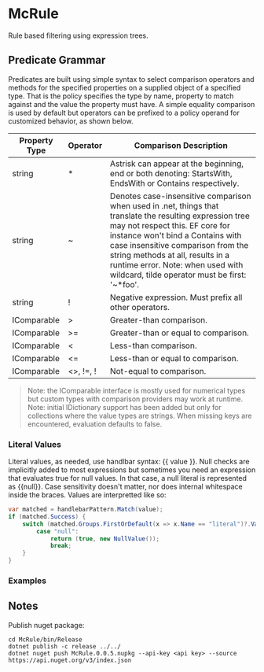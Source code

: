 # McRule
Rule based filtering using expression trees.

## Predicate Grammar
Predicates are built using simple syntax to select comparison operators and methods for the specified properties on a supplied object of a specified type.
That is the policy specifies the type by name, property to match against and the value the property must have. 
A simple equality comparison is used by default but operators can be prefixed to a policy operand for customized behavior, as shown below.

| Property Type | Operator  | Comparison Description                                                                                                                                                                                                                                                                                                                         |
|---------------|-----------|------------------------------------------------------------------------------------------------------------------------------------------------------------------------------------------------------------------------------------------------------------------------------------------------------------------------------------------------|
| string        | *         | Astrisk can appear at the beginning, end or both denoting: StartsWith, EndsWith or Contains respectively.                                                                                                                                                                                                                                      |
| string        | ~         | Denotes case-insensitive comparison when used in .net, things that translate the resulting expression tree may not respect this. EF core for instance won't bind a Contains with case insensitive comparison from the string methods at all, results in a runtime error. Note: when used with wildcard, tilde operator must be first: '~*foo'. |
| string	    | !         | Negative expression. Must prefix all other operators.                                                                                                                                                                                                                                                                                          |
| IComparable   | >         | Greater-than comparison.                                                                                                                                                                                                                                                                                                                       |
| IComparable   | >=        | Greater-than or equal to comparison.                                                                                                                                                                                                                                                                                                           |
| IComparable   | <         | Less-than comparison.                                                                                                                                                                                                                                                                                                                          |
| IComparable   | <=        | Less-than or equal to comparison.                                                                                                                                                                                                                                                                                                              |
| IComparable   | <>, !=, ! | Not-equal to comparison.                                                                                                                                                                                                                                                                                                                      |

> Note: the IComparable interface is mostly used for numerical types but custom types with comparison providers may work at runtime.
> Note: initial IDictionary support has been added but only for collections where the value types are strings. When missing keys are encountered, evaluation defaults to false.

### Literal Values
Literal values, as needed, use handlbar syntax: {{ value }}. Null checks are implicitly added to most expressions but sometimes you need an expression that evaluates true for null values. In that case, a null literal is represented as {{null}}.
Case sensitivity doesn't matter, nor does internal whitespace inside the braces. Values are interpretted like so:
```csharp
var matched = handlebarPattern.Match(value);
if (matched.Success) {
    switch (matched.Groups.FirstOrDefault(x => x.Name == "literal")?.Value?.Trim()?.ToLower()) {
        case "null":
            return (true, new NullValue());
            break;
    }
}
```

### Examples


## Notes

Publish nuget package:
```
cd McRule/bin/Release
dotnet publish -c release ../../
dotnet nuget push McRule.0.0.5.nupkg --api-key <api key> --source https://api.nuget.org/v3/index.json
```